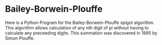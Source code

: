 # Bailey-Borwein-Plouffe

Here is a Python Program for the Bailey-Borwein-Plouffe spigot algorithm. This algorithm allows calculation of any nth digit of pi without having to calculate any preceeding digits. This summation was discovered in 1995 by Simon Plouffe.
